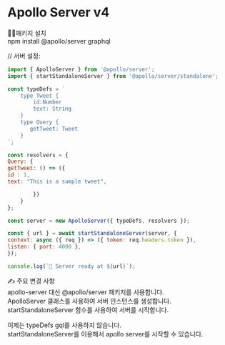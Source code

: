 <h1>Apollo Server v4</h1>

🧑‍💻패키지 설치<br>
npm install @apollo/server graphql

// 서버 설정:
```javascript
import { ApolloServer } from '@apollo/server';
import { startStandaloneServer } from '@apollo/server/standalone';

const typeDefs = `
    type Tweet {
        id:Number
        text: String
    }
    type Query {
       getTweet: Tweet
    }
`;

const resolvers = {
Query: {
getTweet: () => ({
id : 1,
text: "This is a sample tweet",

        })
    }
};

const server = new ApolloServer({ typeDefs, resolvers });

const { url } = await startStandaloneServer(server, {
context: async ({ req }) => ({ token: req.headers.token }),
listen: { port: 4000 },
});

console.log(`🚀 Server ready at ${url}`);
```
✍️ 주요 변경 사항<br>
apollo-server 대신 @apollo/server 패키지를 사용합니다.<br>
ApolloServer 클래스를 사용하여 서버 인스턴스를 생성합니다.<br>
startStandaloneServer 함수를 사용하여 서버를 시작합니다.<br>

이제는 typeDefs gql를 사용하지 않습니다.<br>
startStandaloneServer를 이용해서 apollo server를 시작할 수 있습니다.